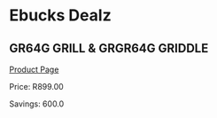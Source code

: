 
# Ebucks Dealz
## GR64G GRILL & GRGR64G GRIDDLE
[Product Page](https://www.ebucks.com/web/shop/productSelected.do?prodId=1165765838&catId=704983235)

Price: R899.00

Savings: 600.0


	